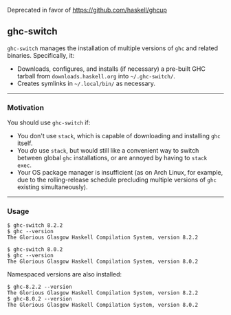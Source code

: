 Deprecated in favor of https://github.com/haskell/ghcup

## ghc-switch

`ghc-switch` manages the installation of multiple versions of `ghc` and related binaries. Specifically, it:

- Downloads, configures, and installs (if necessary) a pre-built GHC tarball from `downloads.haskell.org` into `~/.ghc-switch/`.
- Creates symlinks in `~/.local/bin/` as necessary.

---

### Motivation

You should use `ghc-switch` if:
  - You don't use `stack`, which is capable of downloading and installing `ghc` itself.
  - You _do_ use `stack`, but would still like a convenient way to switch between global `ghc` installations, or are annoyed by having to `stack exec`.
  - Your OS package manager is insufficient (as on Arch Linux, for example, due to the rolling-release schedule precluding multiple versions of `ghc` existing simultaneously).

---

### Usage

```
$ ghc-switch 8.2.2
$ ghc --version
The Glorious Glasgow Haskell Compilation System, version 8.2.2

$ ghc-switch 8.0.2
$ ghc --version
The Glorious Glasgow Haskell Compilation System, version 8.0.2
```

Namespaced versions are also installed:

```
$ ghc-8.2.2 --version
The Glorious Glasgow Haskell Compilation System, version 8.2.2
$ ghc-8.0.2 --version
The Glorious Glasgow Haskell Compilation System, version 8.0.2
```
